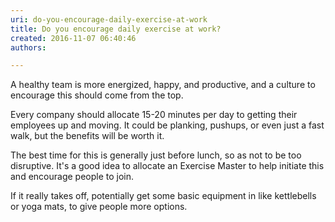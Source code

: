 ```yaml
---
uri: do-you-encourage-daily-exercise-at-work
title: Do you encourage daily exercise at work?
created: 2016-11-07 06:40:46
authors:

---
```





<span class='intro'> A healthy team is more energized​, happy, and productive, and a culture to encourage this should&#160;come from the top.<br> </span>

<p>Every company should allocate 15-20 minutes per day to getting their employees up and moving. It could be planking, pushups, or even just a fast walk, but the benefits will be worth it.&#160;</p><p>The best time for this is generally just before lunch, so as not to be too disruptive. It's a good idea to allocate an Exercise Master to help initiate this and encourage people to join.&#160;<br></p><p>If it really takes off, potentially get some basic equipment in like kettlebells or yoga mats, to give people more options.<br></p>


